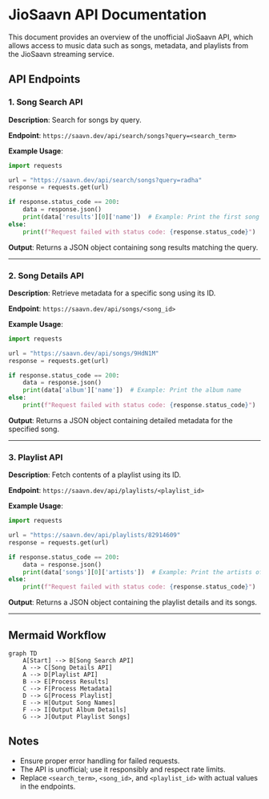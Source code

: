 # JioSaavn API Documentation

This document provides an overview of the unofficial JioSaavn API, which allows access to music data such as songs, metadata, and playlists from the JioSaavn streaming service.

## API Endpoints

### 1. Song Search API

**Description**: Search for songs by query.

**Endpoint**: `https://saavn.dev/api/search/songs?query=<search_term>`

**Example Usage**:
```python
import requests

url = "https://saavn.dev/api/search/songs?query=radha"
response = requests.get(url)

if response.status_code == 200:
    data = response.json()
    print(data['results'][0]['name'])  # Example: Print the first song's name
else:
    print(f"Request failed with status code: {response.status_code}")
```

**Output**: Returns a JSON object containing song results matching the query.

---

### 2. Song Details API

**Description**: Retrieve metadata for a specific song using its ID.

**Endpoint**: `https://saavn.dev/api/songs/<song_id>`

**Example Usage**:
```python
import requests

url = "https://saavn.dev/api/songs/9HdN1M"
response = requests.get(url)

if response.status_code == 200:
    data = response.json()
    print(data['album']['name'])  # Example: Print the album name
else:
    print(f"Request failed with status code: {response.status_code}")
```

**Output**: Returns a JSON object containing detailed metadata for the specified song.

---

### 3. Playlist API

**Description**: Fetch contents of a playlist using its ID.

**Endpoint**: `https://saavn.dev/api/playlists/<playlist_id>`

**Example Usage**:
```python
import requests

url = "https://saavn.dev/api/playlists/82914609"
response = requests.get(url)

if response.status_code == 200:
    data = response.json()
    print(data['songs'][0]['artists'])  # Example: Print the artists of the first song
else:
    print(f"Request failed with status code: {response.status_code}")
```

**Output**: Returns a JSON object containing the playlist details and its songs.

---

## Mermaid Workflow

```mermaid
graph TD
    A[Start] --> B[Song Search API]
    A --> C[Song Details API]
    A --> D[Playlist API]
    B --> E[Process Results]
    C --> F[Process Metadata]
    D --> G[Process Playlist]
    E --> H[Output Song Names]
    F --> I[Output Album Details]
    G --> J[Output Playlist Songs]
```

## Notes
- Ensure proper error handling for failed requests.
- The API is unofficial; use it responsibly and respect rate limits.
- Replace `<search_term>`, `<song_id>`, and `<playlist_id>` with actual values in the endpoints.